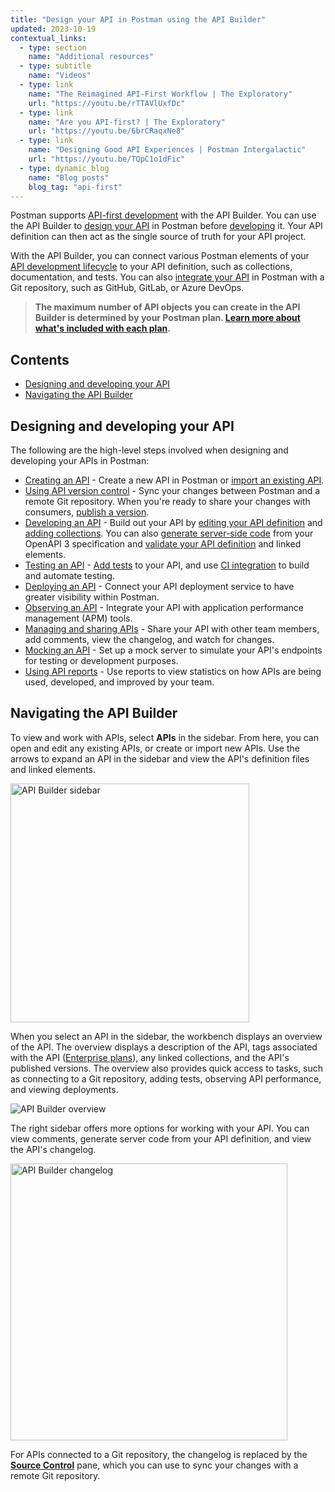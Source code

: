 ```yaml
---
title: "Design your API in Postman using the API Builder"
updated: 2023-10-19
contextual_links:
  - type: section
    name: "Additional resources"
  - type: subtitle
    name: "Videos"
  - type: link
    name: "The Reimagined API-First Workflow | The Exploratory"
    url: "https://youtu.be/rTTAVlUxfDc"
  - type: link
    name: "Are you API-first? | The Exploratory"
    url: "https://youtu.be/6brCRaqxNe8"
  - type: link
    name: "Designing Good API Experiences | Postman Intergalactic"
    url: "https://youtu.be/TQpC1o1dFic"
  - type: dynamic_blog
    name: "Blog posts"
    blog_tag: "api-first"
---
```


Postman supports [API-first development](https://www.postman.com/api-first/) with the API Builder. You can use the API Builder to [design your API](https://www.postman.com/api-platform/api-design/) in Postman before [developing](/docs/designing-and-developing-your-api/developing-an-api/develop-an-api/) it. Your API definition can then act as the single source of truth for your API project.

With the API Builder, you can connect various Postman elements of your [API development lifecycle](https://www.postman.com/api-platform/api-lifecycle/) to your API definition, such as collections, documentation, and tests. You can also [integrate your API](/docs/designing-and-developing-your-api/versioning-an-api/versioning-an-api-overview/) in Postman with a Git repository, such as GitHub, GitLab, or Azure DevOps.

> **The maximum number of API objects you can create in the API Builder is determined by your Postman plan. [Learn more about what's included with each plan](https://www.postman.com/pricing/).**

## Contents

- [Designing and developing your API](#designing-and-developing-your-api)
- [Navigating the API Builder](#navigating-the-api-builder)

## Designing and developing your API

The following are the high-level steps involved when designing and developing your APIs in Postman:

- [Creating an API](/docs/designing-and-developing-your-api/creating-an-api/) - Create a new API in Postman or [import an existing API](/docs/designing-and-developing-your-api/importing-an-api/).
- [Using API version control](/docs/designing-and-developing-your-api/versioning-an-api/versioning-an-api-overview/) - Sync your changes between Postman and a remote Git repository. When you're ready to share your changes with consumers, [publish a version](/docs/designing-and-developing-your-api/versioning-an-api/api-versions/).
- [Developing an API](/docs/designing-and-developing-your-api/developing-an-api/defining-an-api/) - Build out your API by [editing your API definition](/docs/designing-and-developing-your-api/developing-an-api/defining-an-api/#editing-an-api-definition-file) and [adding collections](/docs/designing-and-developing-your-api/developing-an-api/adding-api-elements/). You can also [generate server-side code](/docs/designing-and-developing-your-api/developing-an-api/generating-server-code/) from your OpenAPI 3 specification and [validate your API definition](/docs/designing-and-developing-your-api/developing-an-api/validating-elements-against-schema/) and linked elements.
- [Testing an API](/docs/designing-and-developing-your-api/testing-an-api/) - [Add tests](/docs/designing-and-developing-your-api/testing-an-api/#adding-tests) to your API, and use [CI integration](/docs/designing-and-developing-your-api/testing-an-api/#adding-ci-integration) to build and automate testing.
- [Deploying an API](/docs/designing-and-developing-your-api/deploying-an-api/deploying-an-api-overview/) - Connect your API deployment service to have greater visibility within Postman.
- [Observing an API](/docs/designing-and-developing-your-api/observing-an-api/observing-an-api/) - Integrate your API with application performance management (APM) tools.
- [Managing and sharing APIs](/docs/designing-and-developing-your-api/managing-apis/) - Share your API with other team members, add comments, view the changelog, and watch for changes.
- [Mocking an API](/docs/designing-and-developing-your-api/mocking-data/setting-up-mock/) - Set up a mock server to simulate your API's endpoints for testing or development purposes.
- [Using API reports](/docs/reports/reports-overview/) - Use reports to view statistics on how APIs are being used, developed, and improved by your team.

## Navigating the API Builder

To view and work with APIs, select **APIs** in the sidebar. From here, you can open and edit any existing APIs, or create or import new APIs. Use the arrows to expand an API in the sidebar and view the API's definition files and linked elements.

<img src="https://assets.postman.com/postman-docs/v10/api-builder-sidebar-v10-1.jpg" alt="API Builder sidebar" width="382px" />

When you select an API in the sidebar, the workbench displays an overview of the API. The overview displays a description of the API, tags associated with the API ([Enterprise plans](https://www.postman.com/pricing)), any linked collections, and the API's published versions. The overview also provides quick access to tasks, such as connecting to a Git repository, adding tests, observing API performance, and viewing deployments.

![API Builder overview](https://assets.postman.com/postman-docs/v10/api-builder-overview-v10-3.jpg)

The right sidebar offers more options for working with your API. You can view comments, generate server code from your API definition, and view the API's changelog.

<img src="https://assets.postman.com/postman-docs/v10/api-builder-changelog-v10.jpg" alt="API Builder changelog" width="443px" />

For APIs connected to a Git repository, the changelog is replaced by the [**Source Control**](/docs/designing-and-developing-your-api/versioning-an-api/managing-git-changes/#pushing-and-pulling-changes) pane, which you can use to sync your changes with a remote Git repository.
